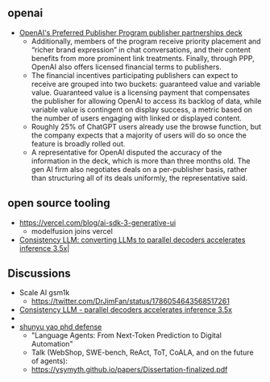 
## openai

- [OpenAI's Preferred Publisher Program publisher partnerships deck](https://news.ycombinator.com/item?id=40310228)
	- Additionally, members of the program receive priority placement and “richer brand expression” in chat conversations, and their content benefits from more prominent link treatments. Finally, through PPP, OpenAI also offers licensed financial terms to publishers.
	- The financial incentives participating publishers can expect to receive are grouped into two buckets: guaranteed value and variable value. Guaranteed value is a licensing payment that compensates the publisher for allowing OpenAI to access its backlog of data, while variable value is contingent on display success, a metric based on the number of users engaging with linked or displayed content.
	- Roughly 25% of ChatGPT users already use the browse function, but the company expects that a majority of users will do so once the feature is broadly rolled out. 
	- A representative for OpenAI disputed the accuracy of the information in the deck, which is more than three months old. The gen AI firm also negotiates deals on a per-publisher basis, rather than structuring all of its deals uniformly, the representative said.

## open source tooling 

- https://vercel.com/blog/ai-sdk-3-generative-ui
	- modelfusion joins vercel
- [Consistency LLM: converting LLMs to parallel decoders accelerates inference 3.5x](https://hao-ai-lab.github.io/blogs/cllm/)|

## Discussions

- Scale AI gsm1k
	- https://twitter.com/DrJimFan/status/1786054643568517261
- [Consistency LLM - parallel decoders accelerates inference 3.5x](https://news.ycombinator.com/item?id=40302201)
- 
- [shunyu yao phd defense](https://twitter.com/ShunyuYao12/status/1789058769982550031)
	- "Language Agents: From Next-Token Prediction to Digital Automation"  
	- Talk (WebShop, SWE-bench, ReAct, ToT, CoALA, and on the future of agents): 
	- https://ysymyth.github.io/papers/Dissertation-finalized.pdf